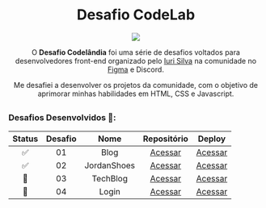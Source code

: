 <h1 style="text-align:center;">Desafio CodeLab</h1>

<div align="center">

![](https://i.imgur.com/P2BUgXM.png)

O **Desafio Codelândia** foi uma série de desafios voltados para desenvolvedores front-end organizado pelo [Iuri Silva](https://github.com/iuricode) na comunidade no [Figma](https://www.figma.com/design/Yb9IBH56g7T1hdIyZ3BMNO/Desafios---CodeLab?t=54q1PIx2GCxTxUXA-0) e Discord.

Me desafiei a desenvolver os projetos da comunidade, com o objetivo de aprimorar minhas habilidades em HTML, CSS e Javascript.

</div>



##

### Desafios Desenvolvidos 🎯:
| Status | Desafio | Nome | Repositório | Deploy
:------: | :-----: | :--: | :--: | :--: |
✅ | 01 | Blog | <a href="https://github.com/anabeatrizarguelho/desafio-codelab/tree/main/01-blog" target="_blank">Acessar</a> | <a href="https://blog-three-rho-86.vercel.app/">Acessar </a> 
✅ | 02 | JordanShoes | <a href="https://github.com/anabeatrizarguelho/desafio-codelab/tree/main/02-jordan" target="_blank">Acessar</a> | <a href="https://jordan-shoes-five.vercel.app/">Acessar </a>
🚧 | 03 | TechBlog | <a href="https://github.com/anabeatrizarguelho/desafio-codelab/tree/main/03-techblog" target="_blank">Acessar</a> | <a href="" target="_blank">Acessar</a>
🚧 | 04 | Login | <a href="https://github.com/anabeatrizarguelho/desafio-codelab/tree/main/04-login" target="_blank">Acessar</a> | <a href="https://login-eight-kappa-71.vercel.app/" target="_blank">Acessar</a> |
